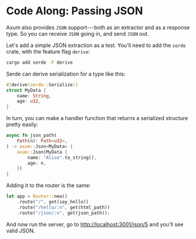 # Code Along: Passing JSON

Axum also provides `JSON` support---both as an extractor and as a response type. So you can receive `JSON` going in, and send `JSON` out.

Let's add a simple JSON extraction as a test. You'll need to add the `serde` crate, with the feature flag `derive`:

```bash
cargo add serde -F derive
```

Serde can derive serialization for a type like this:

```rust
#[derive(serde::Serialize)]
struct MyData {
    name: String,
    age: u32,
}
```

In turn, you can make a handler function that returns a serialized structure pretty easily:

```rust
async fn json_path(
    Path(n): Path<u32>,
) -> axum::Json<MyData> {
    axum::Json(MyData {
        name: "Alice".to_string(),
        age: n,
    })
}
```

Adding it to the router is the same:

```rust
let app = Router::new()
    .route("/", get(say_hello))
    .route("/hello/:n", get(html_path))
    .route("/json/:n", get(json_path));
```

And now run the server, go to [http://localhost:3001/json/5](http://localhost:3001/json/5) and you'll see valid JSON.
